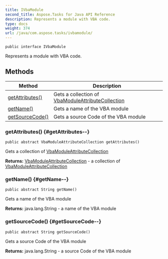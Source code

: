 ```yaml
---
title: IVbaModule
second_title: Aspose.Tasks for Java API Reference
description: Represents a module with VBA code.
type: docs
weight: 374
url: /java/com.aspose.tasks/ivbamodule/
---
```

```
public interface IVbaModule
```

Represents a module with VBA code.
## Methods

| Method | Description |
| --- | --- |
| [getAttributes()](#getAttributes--) | Gets a collection of [VbaModuleAttributeCollection](../../com.aspose.tasks/vbamoduleattributecollection) |
| [getName()](#getName--) | Gets a name of the VBA module |
| [getSourceCode()](#getSourceCode--) | Gets a source Code of the VBA module |
### getAttributes() {#getAttributes--}
```
public abstract VbaModuleAttributeCollection getAttributes()
```


Gets a collection of [VbaModuleAttributeCollection](../../com.aspose.tasks/vbamoduleattributecollection)

**Returns:**
[VbaModuleAttributeCollection](../../com.aspose.tasks/vbamoduleattributecollection) - a collection of [VbaModuleAttributeCollection](../../com.aspose.tasks/vbamoduleattributecollection)
### getName() {#getName--}
```
public abstract String getName()
```


Gets a name of the VBA module

**Returns:**
java.lang.String - a name of the VBA module
### getSourceCode() {#getSourceCode--}
```
public abstract String getSourceCode()
```


Gets a source Code of the VBA module

**Returns:**
java.lang.String - a source Code of the VBA module
